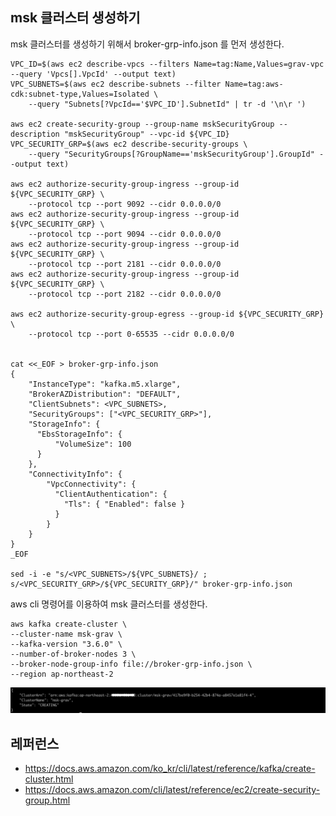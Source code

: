 ## msk 클러스터 생성하기 ##

msk 클러스터를 생성하기 위해서 broker-grp-info.json 를 먼저 생성한다. 

```
VPC_ID=$(aws ec2 describe-vpcs --filters Name=tag:Name,Values=grav-vpc --query 'Vpcs[].VpcId' --output text)
VPC_SUBNETS=$(aws ec2 describe-subnets --filter Name=tag:aws-cdk:subnet-type,Values=Isolated \
    --query "Subnets[?VpcId=='$VPC_ID'].SubnetId" | tr -d '\n\r ')

aws ec2 create-security-group --group-name mskSecurityGroup --description "mskSecurityGroup" --vpc-id ${VPC_ID}
VPC_SECURITY_GRP=$(aws ec2 describe-security-groups \
    --query "SecurityGroups[?GroupName=='mskSecurityGroup'].GroupId" --output text)

aws ec2 authorize-security-group-ingress --group-id ${VPC_SECURITY_GRP} \
    --protocol tcp --port 9092 --cidr 0.0.0.0/0
aws ec2 authorize-security-group-ingress --group-id ${VPC_SECURITY_GRP} \
    --protocol tcp --port 9094 --cidr 0.0.0.0/0
aws ec2 authorize-security-group-ingress --group-id ${VPC_SECURITY_GRP} \
    --protocol tcp --port 2181 --cidr 0.0.0.0/0
aws ec2 authorize-security-group-ingress --group-id ${VPC_SECURITY_GRP} \
    --protocol tcp --port 2182 --cidr 0.0.0.0/0

aws ec2 authorize-security-group-egress --group-id ${VPC_SECURITY_GRP} \
    --protocol tcp --port 0-65535 --cidr 0.0.0.0/0


cat <<_EOF > broker-grp-info.json
{
    "InstanceType": "kafka.m5.xlarge",
    "BrokerAZDistribution": "DEFAULT",
    "ClientSubnets": <VPC_SUBNETS>,
    "SecurityGroups": ["<VPC_SECURITY_GRP>"],
    "StorageInfo": {
      "EbsStorageInfo": {
          "VolumeSize": 100
      }
    },
    "ConnectivityInfo": {
        "VpcConnectivity": {
          "ClientAuthentication": {
            "Tls": { "Enabled": false }
          }
        }
    }
}
_EOF

sed -i -e "s/<VPC_SUBNETS>/${VPC_SUBNETS}/ ; s/<VPC_SECURITY_GRP>/${VPC_SECURITY_GRP}/" broker-grp-info.json
```

aws cli 명령어를 이용하여 msk 클러스터를 생성한다.
```
aws kafka create-cluster \
--cluster-name msk-grav \
--kafka-version "3.6.0" \
--number-of-broker-nodes 3 \
--broker-node-group-info file://broker-grp-info.json \
--region ap-northeast-2
```
![](https://github.com/gnosia93/database-on-grv/blob/main/tutorial/images/msk-02.png)


## 레퍼런스 ##

* https://docs.aws.amazon.com/ko_kr/cli/latest/reference/kafka/create-cluster.html
* https://docs.aws.amazon.com/cli/latest/reference/ec2/create-security-group.html
